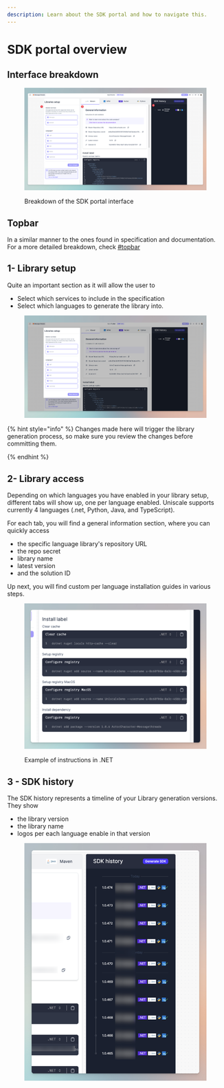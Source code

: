 ```yaml
---
description: Learn about the SDK portal and how to navigate this.
---
```


# SDK portal overview

## Interface breakdown

<figure><img src="../../../.gitbook/assets/CleanShot 2024-08-14 at 13.14.53.png" alt=""><figcaption><p>Breakdown of the SDK portal interface</p></figcaption></figure>

## Topbar

In a similar manner to the ones found in specification and documentation. For a more detailed breakdown, check [#topbar](../../specification/solution-basics/solution-editor-overview.md#topbar "mention")



## 1- Library setup

Quite an important section as it will allow the user to&#x20;

* Select which services to include in the specification&#x20;
* Select which languages to generate the library into.&#x20;



<figure><img src="../../../.gitbook/assets/image (103).png" alt=""><figcaption></figcaption></figure>

{% hint style="info" %}
Changes made here will trigger the library generation process, so make sure you review the changes before committing them.


{% endhint %}



## 2- Library access

Depending on which languages you have enabled in your library setup, different tabs will show up, one per language enabled. Uniscale supports currently 4 languages (.net, Python, Java, and TypeScript).

For each tab, you will find a general information section, where you can quickly access&#x20;

* the specific language library's repository URL
* the repo secret
* library name
* latest version
* and the solution ID

Up next, you will find custom per language installation guides in various steps.

<figure><img src="../../../.gitbook/assets/CleanShot 2024-04-16 at 18.57.20.png" alt=""><figcaption><p>Example of instructions in .NET</p></figcaption></figure>

## 3 - SDK history

The SDK history represents a timeline of your Library generation versions. They show

* the library version
* the library name
* logos per each language enable in that version

<figure><img src="../../../.gitbook/assets/CleanShot 2024-04-16 at 18.59.03.png" alt=""><figcaption></figcaption></figure>
